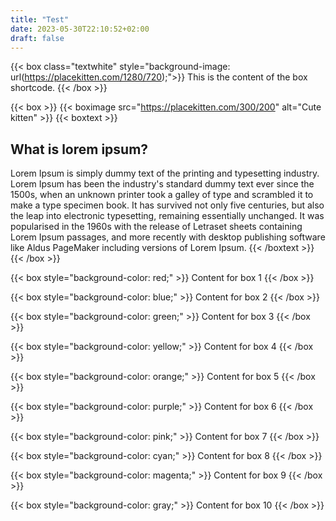 ```yaml
---
title: "Test"
date: 2023-05-30T22:10:52+02:00
draft: false
---
```


{{< box  class="textwhite" style="background-image: url(https://placekitten.com/1280/720);">}}
This is the content of the box shortcode.
{{< /box >}}

{{< box >}}
{{< boximage src="https://placekitten.com/300/200" alt="Cute kitten" >}}
{{< boxtext >}}
<h2>What is lorem ipsum?</h2>
Lorem Ipsum is simply dummy text of the printing and typesetting industry. Lorem Ipsum has been the industry's standard dummy text ever since the 1500s, when an unknown printer took a galley of type and scrambled it to make a type specimen book. It has survived not only five centuries, but also the leap into electronic typesetting, remaining essentially unchanged. It was popularised in the 1960s with the release of Letraset sheets containing Lorem Ipsum passages, and more recently with desktop publishing software like Aldus PageMaker including versions of Lorem Ipsum.
{{< /boxtext >}}
{{< /box >}}

{{< box style="background-color: red;" >}}
Content for box 1
{{< /box >}}

{{< box style="background-color: blue;" >}}
Content for box 2
{{< /box >}}

{{< box style="background-color: green;" >}}
Content for box 3
{{< /box >}}

{{< box style="background-color: yellow;" >}}
Content for box 4
{{< /box >}}

{{< box style="background-color: orange;" >}}
Content for box 5
{{< /box >}}

{{< box style="background-color: purple;" >}}
Content for box 6
{{< /box >}}

{{< box style="background-color: pink;" >}}
Content for box 7
{{< /box >}}

{{< box style="background-color: cyan;" >}}
Content for box 8
{{< /box >}}

{{< box style="background-color: magenta;" >}}
Content for box 9
{{< /box >}}

{{< box style="background-color: gray;" >}}
Content for box 10
{{< /box >}}